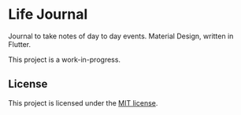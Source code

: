 Life Journal
============

Journal to take notes of day to day events.
Material Design, written in Flutter.

This project is a work-in-progress.


## License

This project is licensed under the [MIT license](LICENSE).
